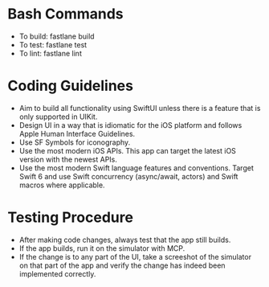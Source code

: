 # Bash Commands
* To build: fastlane build
* To test: fastlane test
* To lint: fastlane lint

# Coding Guidelines
* Aim to build all functionality using SwiftUI unless there is a feature that is only supported in UIKit.
* Design UI in a way that is idiomatic for the iOS platform and follows Apple Human Interface Guidelines.
* Use SF Symbols for iconography.
* Use the most modern iOS APIs. This app can target the latest iOS version with the newest APIs.
* Use the most modern Swift language features and conventions. Target Swift 6 and use Swift concurrency (async/await, actors) and Swift macros where applicable.

# Testing Procedure
* After making code changes, always test that the app still builds.
* If the app builds, run it on the simulator with MCP.
* If the change is to any part of the UI, take a screeshot of the simulator on that part of the app and verify the change has indeed been implemented correctly.